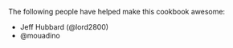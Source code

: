 The following people have helped make this cookbook awesome:

- Jeff Hubbard (@lord2800)
- @mouadino

